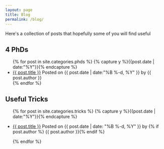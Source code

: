 ```yaml
---
layout: page
title: Blog
permalink: /blog/
---
```


Here's a collection of posts that hopefully some of you will find useful

## 4 PhDs
<ul class="listing">
{% for post in site.categories.phds %}
  {% capture y %}{{post.date | date:"%Y"}}{% endcapture %}
  <li class="listing-item">
 <a href="{{ site.baseurl }}{{ steve.href }}{{ post.url }}.html" title="{{ post.title }}">
 {{ post.title }}</a>
   Posted on {{ post.date | date:"%B %-d, %Y" }} by {{ post.author }}
  </li>
{% endfor %}
</ul>

## Useful Tricks
<ul class="listing">
{% for post in site.categories.tricks %}
  {% capture y %}{{post.date | date:"%Y"}}{% endcapture %}
  <li class="listing-item">
 <p class="post-meta">
 <a href="{{ site.baseurl }}{{ steve.href }}{{ post.url }}.html" title="{{ post.title }}">{{ post.title }}</a>
 Posted on {{ post.date | date: "%B %-d, %Y" }} by {% if post.author %} {{ post.author }}{% endif %}  </p>
  </li>
{% endfor %}
</ul>
